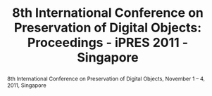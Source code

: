 ---
abstract: '8th International Conference on Preservation of Digital Objects, November
  1 – 4, 2011, Singapore '
creators:
- Khoo, Christopher
- Jatowt, Adam
- Sugimoto, Shigeo
- Foo, Schubert
- Borbinha, José
- Buddharaju, Raju
date: null
document_url: https://services.phaidra.univie.ac.at/api/object/o:294293/download
grand_parent: iPRES
institutions: []
keywords:
- singapore
- digital preservation
landing_page_url: https://phaidra.univie.ac.at/o:294293
language: eng
layout: publication
license: CC BY-SA 3.0 AT
notes_url: null
parent: iPRES 2011
presentation_url: null
size: 16588478
source_name: iPRES
title: '8th International Conference on Preservation of Digital Objects: Proceedings
  - iPRES 2011 - Singapore'
type: paper
year: 2011
---